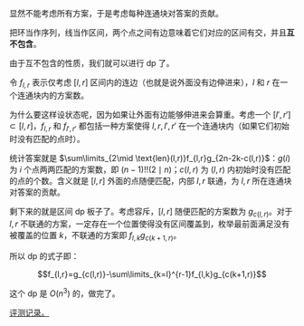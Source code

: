 显然不能考虑所有方案，于是考虑每种连通块对答案的贡献。

把环当作序列，线当作区间，两个点之间有边意味着它们对应的区间有交，并且**互不包含**。

由于互不包含的性质，我们就可以进行 dp 了。

令 $f_{l,r}$ 表示仅考虑 $[l,r]$ 区间内的连边（也就是说外面没有边伸进来），$l$ 和 $r$ 在一个连通块内的方案数。

为什么要这样设状态呢，因为如果让外面有边能够伸进来会算重。考虑一个 $[l',r']\subset [l,r]$，$f_{l,r}$ 和 $f_{l',r'}$ 都包括一种方案使得 $l,r,l',r'$ 在一个连通块内（如果它们初始时没有匹配的点时）。

统计答案就是 $\sum\limits_{2\mid \text{len}(l,r)}f_{l,r}g_{2n-2k-c(l,r)}$：$g(i)$ 为 $i$ 个点两两匹配的方案数，即 $(n-1)!!(2\mid n)$；$c(l,r)$ 为 $(l,r)$ 内初始时没有匹配的点的个数。含义就是 $[l,r]$ 外面的点随便匹配，内部 $l,r$ 联通，为 $l,r$ 所在连通块对答案的贡献。

剩下来的就是区间 dp 板子了。考虑容斥，$[l,r]$ 随便匹配的方案数为 $g_{c(l,r)}$。对于 $l,r$ 不联通的方案，一定存在一个位置使得没有区间覆盖到，枚举最前面满足没有被覆盖的位置 $k$，不联通的方案即 $f_{l,k}g_{c(k+1,r)}$。

所以 dp 的式子即：

$$f_{l,r}=g_{c(l,r)}-\sum\limits_{k=l}^{r-1}f_{l,k}g_{c(k+1,r)}$$

这个 dp 是 $O(n^3)$ 的，做完了。

[评测记录。](https://atcoder.jp/contests/agc028/submissions/38582291)